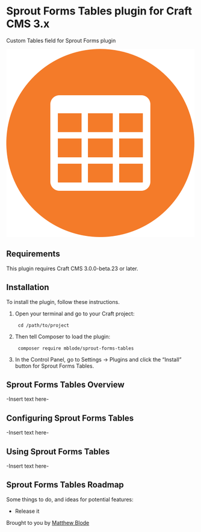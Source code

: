 # Sprout Forms Tables plugin for Craft CMS 3.x

Custom Tables field for Sprout Forms plugin

![Screenshot](resources/img/plugin-logo.png)

## Requirements

This plugin requires Craft CMS 3.0.0-beta.23 or later.

## Installation

To install the plugin, follow these instructions.

1. Open your terminal and go to your Craft project:

        cd /path/to/project

2. Then tell Composer to load the plugin:

        composer require mblode/sprout-forms-tables

3. In the Control Panel, go to Settings → Plugins and click the “Install” button for Sprout Forms Tables.

## Sprout Forms Tables Overview

-Insert text here-

## Configuring Sprout Forms Tables

-Insert text here-

## Using Sprout Forms Tables

-Insert text here-

## Sprout Forms Tables Roadmap

Some things to do, and ideas for potential features:

* Release it

Brought to you by [Matthew Blode](https://matthewblode.com/)
